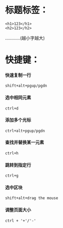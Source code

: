 # 标题标签：
```
<h1>123</h1>
<h2>123</h2>
```
…………(越小字越大)


# 快捷键：
#### 快速复制一行
```
shift+alt+pgup/pgdn
```

#### 选中相同元素
```
ctrl+d
```
#### 添加多个光标
```
ctrl+alt+pgup/pgdn
```
#### 查找并替换某一元素
```
ctrl+h
```
#### 跳转到指定行
```
ctrl+g
```
#### 选中区块
```
shift+alt+drag the mouse
```
#### 调整页面大小
```
ctrl + '+'/'-'
```